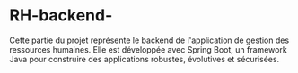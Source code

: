 # RH-backend-
Cette partie du projet représente le backend de l'application de gestion des ressources humaines. Elle est développée avec Spring Boot, un framework Java pour construire des applications robustes, évolutives et sécurisées.
